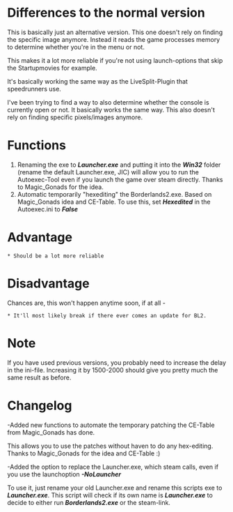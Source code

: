 # Differences to the normal version
This is basically just an alternative version.
This one doesn't rely on finding the specific image anymore. Instead it reads the game processes memory to determine whether you're in the menu or not.

This makes it a lot more reliable if you're not using launch-options that skip the Startupmovies for example.

It's basically working the same way as the LiveSplit-Plugin that speedrunners use.

I've been trying to find a way to also determine whether the console is currently open or not. It basically works the same way. This also doesn't rely on finding specific pixels/images anymore.

# Functions
1. Renaming the exe to ***Launcher.exe*** and putting it into the ***Win32*** folder (rename the default Launcher.exe, JIC) will allow you to run the Autoexec-Tool even if you launch the game over steam directly. Thanks to Magic_Gonads for the idea.
2. Automatic temporarily "hexediting" the Borderlands2.exe. Based on Magic_Gonads idea and CE-Table. To use this, set ***Hexedited*** in the Autoexec.ini to ***False***

# Advantage
    * Should be a lot more reliable
# Disadvantage
Chances are, this won't happen anytime soon, if at all - 
    
    * It'll most likely break if there ever comes an update for BL2.

# Note
If you have used previous versions, you probably need to increase the delay in the ini-file. Increasing it by 1500-2000 should give you pretty much the same result as before.


# Changelog
-Added new functions to automate the temporary patching the CE-Table from Magic_Gonads has done.

This allows you to use the patches without haven to do any hex-editing. Thanks to Magic_Gonads for the idea and CE-Table :)

-Added the option to replace the Launcher.exe, which steam calls, even if you use the launchoption ***-NoLauncher*** 

To use it, just rename your old Launcher.exe and rename this scripts exe to ***Launcher.exe***. This script will check if its own name is ***Launcher.exe*** to decide to either run ***Borderlands2.exe*** or the steam-link.
```